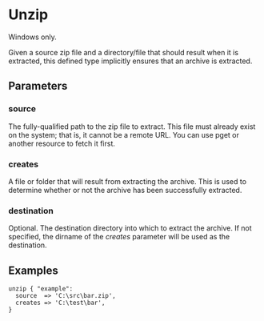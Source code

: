 # Unzip #

Windows only.

Given a source zip file and a directory/file that should result when it is
extracted, this defined type implicitly ensures that an archive is
extracted.

## Parameters ##

### source ###

The fully-qualified path to the zip file to extract. This file must
already exist on the system; that is, it cannot be a remote URL. You can
use pget or another resource to fetch it first.

### creates ###

A file or folder that will result from extracting the archive. This is
used to determine whether or not the archive has been successfully
extracted.

### destination ###

Optional. The destination directory into which to extract the archive. If
not specified, the dirname of the *creates* parameter will be used as the
destination.

## Examples ##

    unzip { "example":
      source  => 'C:\src\bar.zip',
      creates => 'C:\test\bar',
    }
